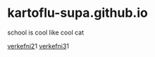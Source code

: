 # kartoflu-supa.github.io
school is cool like cool cat

[verkefni2](/verkefni2/verk2.html/)1
[verkefni3](/verkefni3/verk3.html/)1
